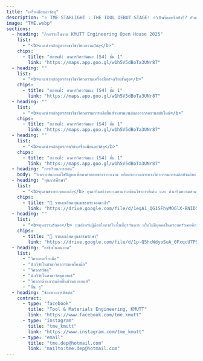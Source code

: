 ```yaml
---
title: "เครื่องมือและวัสดุ"
description: "⭐️ TME STARLIGHT : THE IDOL DEBUT STAGE! ⭐️\nพร้อมหรือยัง!? กับการเดบิวต์ครั้งแรกของเหล่า TME Trainees\nมินิคอนเสิร์ตสุดเก๋ ที่มาพร้อม 2 stage พิเศษ จากภาควิศวกรรมเครื่องมือและวัสดุ ⚙️\nที่จะทำให้ทุกคนได้รับประสบการณ์ดี ๆ กลับไปแน่นอน \nแล้วมาเจอกันในงาน KMUTT Engineering Open House 2025 !\n⸻⸻⸻⸻⸻⸻⸻\n“Every stage lights up with your cheers, every moment shines with our music… together we are the Starlight Concert.” 🌟🎤"
image: "TME.webp"
sections:
  - heading: "กิจกรรมในงาน KMUTT Engineering Open House 2025"
    list:
      - "<b>แนะนำหลักสูตรสาขาวิชาวิศวกรรมวัสดุ</b>"
    chips:
      - title: "สถานที่: อาคารวิศววัฒนะ (S4) ชั้น 1"
        link: "https://maps.app.goo.gl/w1h5V5dBoTa3UNr87"
  - heading: ""
    list:
      - "<b>แนะนำหลักสูตรสาขาวิชาวิศวกรรมเครื่องมืออัจฉริยะขั้นสูง</b>"
    chips:
      - title: "สถานที่: อาคารวิศววัฒนะ (S4) ชั้น 1"
        link: "https://maps.app.goo.gl/w1h5V5dBoTa3UNr87"
  - heading: ""
    list:
      - "<b>แนะนำหลักสูตรสาขาวิชาวิศวกรรมการผลิตชิ้นส่วนยานยนต์และอากาศยานสมัยใหม่</b>"
    chips:
      - title: "สถานที่: อาคารวิศววัฒนะ (S4) ชั้น 1"
        link: "https://maps.app.goo.gl/w1h5V5dBoTa3UNr87"
  - heading: ""
    list:
      - "<b>แนะนำหลักสูตรภาควิชาเครื่องมือและวัสดุ</b>"
    chips:
      - title: "สถานที่: อาคารวิศววัฒนะ (S4) ชั้น 1"
        link: "https://maps.app.goo.gl/w1h5V5dBoTa3UNr87"
  - heading: "การเรียนการสอน"
    body: "วิเคราะห์และแก้ไขปัญหาเพื่อหาคำตอบของระบบงาน หรือกระบวนการทางวิศวกรรมการผลิตอัจฉริยะ และเครื่องมือขั้นสูง ควบคุมเครื่องจักรกลการผลิตที่ควบคุมด้วยคอมพิวเตอร์ ออกแบบเครื่องมือสำหรับระบบการผลิตอัตโนมัติ รวมถึงการวิเคราะห์เลือกวัสดุในการผลิต"
  - heading: "ทุนการศึกษา"
    list:
      - "<b>ทุนเพชรพระจอมเกล้า</b> ทุนเสริมสร้างความสามารถด้านวิชาการดีเด่น และ ส่งเสริมความสามารถเฉพาะด้าน แบ่งออกเป็น 4 ด้าน ได้แก่ ด้านกีฬา ด้านศิลปวัฒนธรรม ด้านความเป็นผู้นำ ด้านความคิดสร้างสรรค์และนวัตกรรม โดยจะได้รับ ค่าเล่าเรียนตามหลักสูตร ค่าอุปกรณ์แรกเข้าเหมาจ่าย 30,000 บาท ค่าครองชีพรายเดือน 4,000 บาท/เดือน"
    chips:
      - title: "📄 รายละเอียดทุนเพชรพระจอมเกล้า"
        link: "https://drive.google.com/file/d/1egA1_QG1SFhyMO6lX-BNID5oK5tFkDkN/view?usp=sharing"
  - heading: ""
    list:
      - "<b>ทุนธรรมรักษา</b> ทุนสำหรับผู้ด้อยโอกาสในพื้นที่ทุรกันดาร หรือไม่มีบุคคลในครอบครัวเคยศึกษาในระดับอุดมศึกษา โดยต้องพร้อมและยินดีที่จะช่วยเหลือ และสนับสนุนกิจกรรมของมหาวิทยาลัย ต้องเข้าร่วมและปฏิบัติกิจกรรมตามที่มหาวิทยาลัยกำหนด ต้องปฏิบัติกิจกรรมจิตอาสา อย่างน้อย 1 กิจกรรมในแต่ละภาคการศึกษา โดยจะได้รับ ค่าเล่าเรียนตามหลักสูตร ค่าอุปกรณ์การศึกษาเหมาจ่ายปีละ 10,000 บาท ค่าที่พักเดือนละ 1,500 บาท และค่าครองชีพรายเดือน 4,000 บาท/เดือน และมีสิทธิ์ได้พักหอพักใน มจธ."
    chips:
      - title: "📄 รายละเอียดทุนธรรมรักษา"
        link: "https://drive.google.com/file/d/1p-Q5hcWdyoSuA_0FxqcU7P9isiCcdSy3/view?usp=sharing"
  - heading: "อาชีพในอนาคต"
    list:
      - "วิศวกรเครื่องมือ"
      - "นักวิจัยในสาขาวิศวกรรมเครื่องมือ"
      - "วิศวกรวัสดุ"
      - "นักวิจัยในสาขาวัสดุศาสตร์"
      - "วิศวกรด้านการผลิตชิ้นส่วนยานยนต์"
      - "อื่น ๆ"
  - heading: "ช่องทางการติดต่อ"
    contract:
      - type: "facebook"
        title: "Tool & Materials Engineering, KMUTT"
        link: "https://www.facebook.com/tme.kmutt"
      - type: "instagram"
        title: "tme_kmutt"
        link: "https://www.instagram.com/tme_kmutt"
      - type: "email"
        title: "tme.dep@hotmail.com"
        link: "mailto:tme.dep@hotmail.com"
---
```

